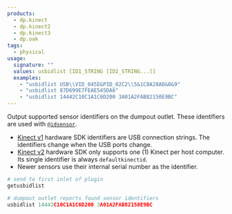 ```yaml
---
products:
  - dp.kinect
  - dp.kinect2
  - dp.kinect3
  - dp.oak
tags:
  - physical
usage:
  signature: ""
  values: usbidlist [ID1_STRING [ID2_STRING...]]
  examples:
    - "usbidlist USB\\VID_045E&PID_02C2\\5&1C8A28AD&0&9"
    - "usbidlist 87D699E7FEAE545DA6"
    - "usbidlist 14442C10C1A1C6D200 3A01A2FAB82150E9BC"
---
```


Output supported sensor identifiers on the dumpout outlet. These
identifiers are used with [`@idsensor`](../attributes/idsensor.md).

* [Kinect v1](../../_hardware/sensors/kinect-v1.md) hardware SDK identifiers
  are USB connection strings. The identifiers change when the USB ports change.
* [Kinect v2](../../_hardware/sensors/kinect-v2.md) hardware SDK only
  supports one (1) Kinect per host computer. Its single identifier is always `defaultkinectid`.
* Newer sensors use their internal serial number as the identifier.

```python
# send to first inlet of plugin
getusbidlist

# dumpout outlet reports found sensor identifiers
usbidlist 14442C10C1A1C6D200 3A01A2FAB82150E9BC
```
